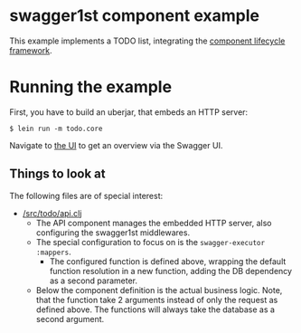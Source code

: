 # swagger1st component example

This example implements a TODO list, integrating the
[component lifecycle framework](https://github.com/stuartsierra/component).

# Running the example

First, you have to build an uberjar, that embeds an HTTP server:

    $ lein run -m todo.core

Navigate to [the UI](http://localhost:8080/ui/) to get an overview via the Swagger UI.

## Things to look at

The following files are of special interest:

* [/src/todo/api.clj](src/todo/api.clj)
    * The API component manages the embedded HTTP server, also configuring the swagger1st middlewares.
    * The special configuration to focus on is the `swagger-executor` `:mappers`.
        * The configured function is defined above, wrapping the default function resolution in a new function, adding
          the DB dependency as a second parameter.
    * Below the component definition is the actual business logic. Note, that the function take 2 arguments instead of
      only the request as defined above. The functions will always take the database as a second argument.
